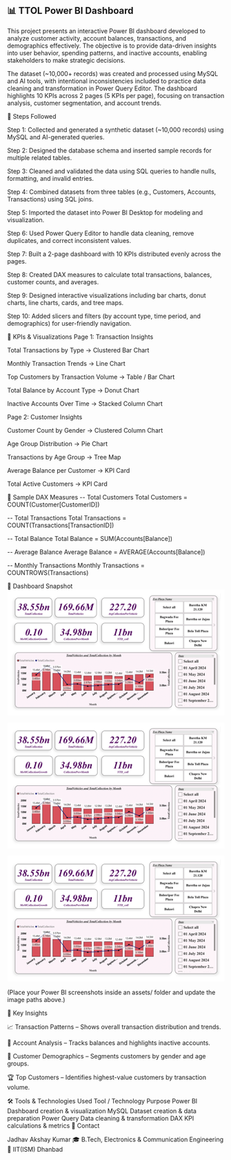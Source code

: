 ## 📊 TTOL Power BI Dashboard

This project presents an interactive Power BI dashboard developed to analyze customer activity, account balances, transactions, and demographics effectively.
The objective is to provide data-driven insights into user behavior, spending patterns, and inactive accounts, enabling stakeholders to make strategic decisions.

The dataset (~10,000+ records) was created and processed using MySQL and AI tools, with intentional inconsistencies included to practice data cleaning and transformation in Power Query Editor.
The dashboard highlights 10 KPIs across 2 pages (5 KPIs per page), focusing on transaction analysis, customer segmentation, and account trends.

📌 Steps Followed

Step 1: Collected and generated a synthetic dataset (~10,000 records) using MySQL and AI-generated queries.

Step 2: Designed the database schema and inserted sample records for multiple related tables.

Step 3: Cleaned and validated the data using SQL queries to handle nulls, formatting, and invalid entries.

Step 4: Combined datasets from three tables (e.g., Customers, Accounts, Transactions) using SQL joins.

Step 5: Imported the dataset into Power BI Desktop for modeling and visualization.

Step 6: Used Power Query Editor to handle data cleaning, remove duplicates, and correct inconsistent values.

Step 7: Built a 2-page dashboard with 10 KPIs distributed evenly across the pages.

Step 8: Created DAX measures to calculate total transactions, balances, customer counts, and averages.

Step 9: Designed interactive visualizations including bar charts, donut charts, line charts, cards, and tree maps.

Step 10: Added slicers and filters (by account type, time period, and demographics) for user-friendly navigation.

📌 KPIs & Visualizations
Page 1: Transaction Insights

Total Transactions by Type → Clustered Bar Chart

Monthly Transaction Trends → Line Chart

Top Customers by Transaction Volume → Table / Bar Chart

Total Balance by Account Type → Donut Chart

Inactive Accounts Over Time → Stacked Column Chart

Page 2: Customer Insights

Customer Count by Gender → Clustered Column Chart

Age Group Distribution → Pie Chart

Transactions by Age Group → Tree Map

Average Balance per Customer → KPI Card

Total Active Customers → KPI Card

📌 Sample DAX Measures
-- Total Customers
Total Customers = COUNT(Customer[CustomerID])

-- Total Transactions
Total Transactions = COUNT(Transactions[TransactionID])

-- Total Balance
Total Balance = SUM(Accounts[Balance])

-- Average Balance
Average Balance = AVERAGE(Accounts[Balance])

-- Monthly Transactions
Monthly Transactions = COUNTROWS(Transactions)

📸 Dashboard Snapshot
![Dashboard Page 1](https://github.com/Akshayjadhav04/Toll-Gate-Dashboard/blob/dbfe21ee78a9721670bd9d01c3192a9fae2b34a4/ttol-1.png)

![Dashboard Page 1](https://github.com/Akshayjadhav04/Toll-Gate-Dashboard/blob/dbfe21ee78a9721670bd9d01c3192a9fae2b34a4/ttol-1.png)

![Dashboard Page 1](https://github.com/Akshayjadhav04/Toll-Gate-Dashboard/blob/dbfe21ee78a9721670bd9d01c3192a9fae2b34a4/ttol-1.png)


(Place your Power BI screenshots inside an assets/ folder and update the image paths above.)

📌 Key Insights

📈 Transaction Patterns – Shows overall transaction distribution and trends.

🏦 Account Analysis – Tracks balances and highlights inactive accounts.

👥 Customer Demographics – Segments customers by gender and age groups.

🏆 Top Customers – Identifies highest-value customers by transaction volume.

🛠️ Tools & Technologies Used
Tool / Technology	Purpose
Power BI	Dashboard creation & visualization
MySQL	Dataset creation & data preparation
Power Query	Data cleaning & transformation
DAX	KPI calculations & metrics
📧 Contact

Jadhav Akshay Kumar
🎓 B.Tech, Electronics & Communication Engineering
📍 IIT(ISM) Dhanbad
